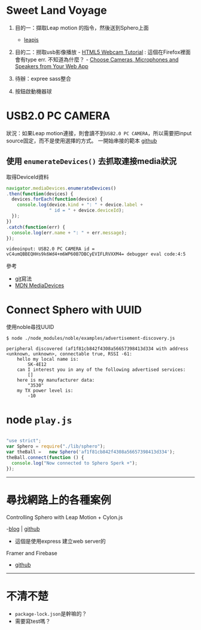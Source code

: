 # Sweet Land Voyage


1. 目的一：擷取Leap motion 的指令，然後送到Sphero上面
    - [leapjs](https://github.com/leapmotion/leapjs)
2. 目的二：撈取usb影像播放
		- [HTML5 Webcam Tutorial](https://www.webcodegeeks.com/html5/html5-webcam-tutorial/) : 
		這個在Firefox裡面會有type err. 不知道為什麼？
		- [Choose Cameras, Microphones and Speakers from Your Web App ](https://developers.google.com/web/updates/2015/10/media-devices#enumeratedevices)

3. 待辦：expree sass整合
4. 按鈕啟動機器球




# USB2.0 PC CAMERA

狀況：如果Leap motion連接，則會讀不到`USB2.0 PC CAMERA`，所以需要把input source固定，而不是使用選擇的方式。
一開始串接的範本 [github](https://github.com/webrtc/samples/tree/gh-pages/src/content/getusermedia/gum)


## 使用 `enumerateDevices()` 去抓取連接media狀況

取得DeviceId資料
```js
navigator.mediaDevices.enumerateDevices()
.then(function(devices) {
  devices.forEach(function(device) {
    console.log(device.kind + ": " + device.label +
                " id = " + device.deviceId);
  });
})
.catch(function(err) {
  console.log(err.name + ": " + err.message);
});
```

`videoinput: USB2.0 PC CAMERA id = vC4umQBBEQHHs9k6Wd4+m6WP60B7DBCyEVIFLRVXXM4= debugger eval code:4:5 `


參考
- [git](https://github.com/webrtc/samples/blob/gh-pages/src/content/devices/input-output/js/main.js)寫法
- [MDN MediaDevices](https://developer.mozilla.org/en-US/docs/Web/API/MediaDevices)


# Connect Sphero with UUID

使用noble尋找UUID

```
$ node ./node_modules/noble/examples/advertisement-discovery.js
```

```
peripheral discovered (af1f81cb842f4308a56657398413d334 with address <unknown, unknown>, connectable true, RSSI -61:
	hello my local name is:
		SK-4E12
	can I interest you in any of the following advertised services:
		[]
	here is my manufacturer data:
		"3530"
	my TX power level is:
		-10
```

# node `play.js`

```js

"use strict";
var Sphero = require("./lib/sphero");
var theBall =   new Sphero('af1f81cb842f4308a56657398413d334');
theBall.connect(function () {
  console.log("Now connected to Sphero Sperk +");
});
```

---


# 尋找網路上的各種案例

Controlling Sphero with Leap Motion + Cylon.js

-[blog](http://blog.leapmotion.com/controlling-sphero-leap-motion-cylon-js/) |
[github](https://github.com/charliegerard/leap_sphero)
- 這個是使用express 建立web server的


Framer and Firebase
- [github](https://github.com/mamezito/SpheroBB8FramerNodeJS)


----
# 不清不楚

- `package-lock.json`是幹嘛的？
- 需要寫test嗎？
